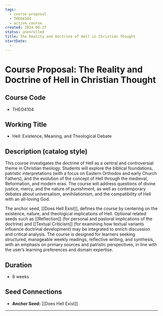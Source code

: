 ```yaml
---
tags:
  - course-proposal
  - THEO4104
  - active_course
created: 2024-06-27
status: unenrolled
title: The Reality and Doctrine of Hell in Christian Thought
startDate:
  -
---
```


# Course Proposal: The Reality and Doctrine of Hell in Christian Thought

## Course Code
- THEO4104

## Working Title
- Hell: Existence, Meaning, and Theological Debate

## Description (catalog style)
This course investigates the doctrine of Hell as a central and controversial theme in Christian theology. Students will explore the biblical foundations, patristic interpretations (with a focus on Eastern Orthodox and early Church Fathers), and the evolution of the concept of Hell through the medieval, Reformation, and modern eras. The course will address questions of divine justice, mercy, and the nature of punishment, as well as contemporary debates about universalism, annihilationism, and the compatibility of Hell with an all-loving God. 

The anchor seed, [[Does Hell Exist]], defines the course by centering on the existence, nature, and theological implications of Hell. Optional related seeds such as [[Reflection]] (for personal and pastoral implications of the doctrine) and [[Textual Criticism]] (for examining how textual variants influence doctrinal development) may be integrated to enrich discussion and critical analysis. The course is designed for learners seeking structured, manageable weekly readings, reflective writing, and synthesis, with an emphasis on primary sources and patristic perspectives, in line with the user’s learning preferences and domain expertise.

## Duration
- 8 weeks

## Seed Connections
- **Anchor Seed:** [[Does Hell Exist]]    

---
